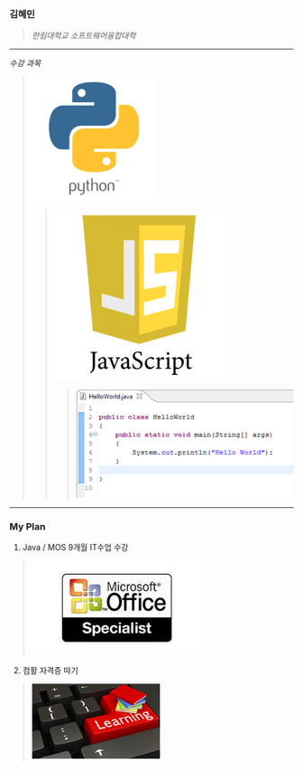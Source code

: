 ### 김혜민
>  *한림대학교 소프트웨어융합대학*
************************
_수강 과목_
> ![python](python-1.png)
>> ![javascript](자바스크립트.png)
>>> ![java](자바.PNG)
* * * * * *
### My Plan
1. Java / MOS 9개월 IT수업 수강
> ![MOS](MOS.jpg)
2. 컴활 자격증 따기
> ![컴활](컴활.png)
